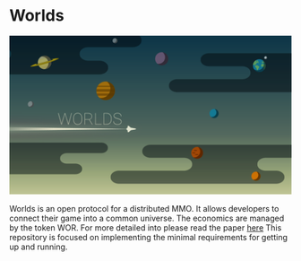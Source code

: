 # Worlds
![banner](Graphics/Header.png)

Worlds is an open protocol for a distributed MMO. It allows developers to connect their game into a common universe. The economics are managed by the token WOR. For more detailed into please read the paper [here](https://github.com/Machine-Hum/Worlds/blob/master/Worlds-Whitepaper/whitepaper.pdf) This repository is focused on implementing the minimal requirements for getting up and running.